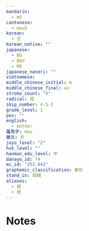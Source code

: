 ```yaml
---
mandarin:
  - mǔ
cantonese:
  - mou5
korean:
  - 모
korean_native: ""
japanese:
  - BO
  - BOU
  - MO
japanese_nanori: ""
vietnamese:
middle_chinese_initial: m
middle_chinese_final: əu
stroke_count: "5"
radical: 毋
skip_number: 4-5-1
grade_level: 1
pos: ""
english:
  - mother
羅馬字: mou
韓文: 못
joyo_level: "2"
hsk_level: ""
hanmun_edu_level: 中
danayo_id: 74
mc_id: "253.642"
graphemic_classification: 象形
stand_in: 母親
aliases:
  - 姆
  - 毋
---
```


# Notes

